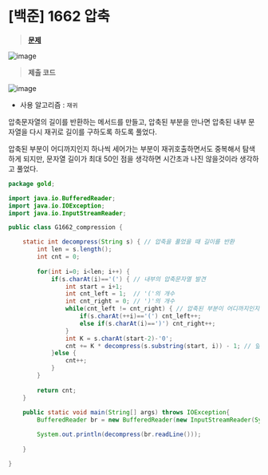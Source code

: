 # [백준] 1662 압축
> **[문제](https://www.acmicpc.net/problem/1662)**
> 
![image](https://user-images.githubusercontent.com/80896077/217849241-499ec5e1-dd4c-48e3-ae22-8f1832711ffc.png)

> **제출 코드**
> 
![image](https://user-images.githubusercontent.com/80896077/217849277-18c558b2-c2af-4e2a-8cfe-c0ef2f1608fa.png)

- 사용 알고리즘 : `재귀`

압축문자열의 길이를 반환하는 메서드를 만들고, 압축된 부분을 만나면 압축된 내부 문자열을 다시 재귀로 길이를 구하도록 하도록 풀었다.

압축된 부분이 어디까지인지 하나씩 세어가는 부분이 재귀호출하면서도 중복해서 탐색하게 되지만, 문자열 길이가 최대 50인 점을 생각하면 시간초과 나진 않을것이라 생각하고 풀었다.

```java
package gold;

import java.io.BufferedReader;
import java.io.IOException;
import java.io.InputStreamReader;

public class G1662_compression {

	static int decompress(String s) { // 압축을 풀었을 때 길이를 반환
		int len = s.length();
		int cnt = 0;
		
		for(int i=0; i<len; i++) {
			if(s.charAt(i)=='(') { // 내부의 압축문자열 발견
				int start = i+1;
				int cnt_left = 1;  // '('의 개수
				int cnt_right = 0; // ')'의 개수
				while(cnt_left != cnt_right) { // 압축된 부분이 어디까지인지 인덱스 찾기 (가장 외부 괄호 기준)
					if(s.charAt(++i)=='(') cnt_left++;
					else if(s.charAt(i)==')') cnt_right++;
				}
				int K = s.charAt(start-2)-'0';
				cnt += K * decompress(s.substring(start, i)) - 1; // 앞전에 cnt올려줬던거 하나 빼주기 
			}else {
				cnt++;
			}
		}
		
		return cnt;
	}
	
	public static void main(String[] args) throws IOException{
		BufferedReader br = new BufferedReader(new InputStreamReader(System.in));

		System.out.println(decompress(br.readLine()));
		
	}

}
```
